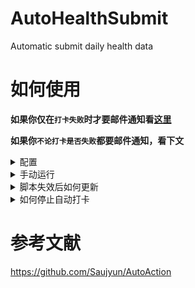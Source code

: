 # AutoHealthSubmit
Automatic submit daily health data
# 如何使用
**如果你仅在`打卡失败`时才要邮件通知看[这里](https://github.com/Windmill-City/AutoHealthSubmit/tree/no-mail)**

**如果你`不论打卡是否失败`都要邮件通知，看下文**
<details>
<summary>配置</summary>

   0. 首先你要注册个163邮箱来发送邮件
   ![开通邮件服务](https://github.com/Windmill-City/AutoHealthSubmit/blob/main/开通邮件服务.png)
   ![授权](https://github.com/Windmill-City/AutoHealthSubmit/blob/main/授权.png)
   1. 点击右上角的`Fork`复制一份你的副本
   2. 然后在`Settings->Secrets`里面添加你的账号密码和邮箱信息
   
      在 New Secret 的 Name 填下面`大写`的变量名称，不能变
      - `USERID` -- 学号
      - `USERPASS` -- 密码
      - `MAIL_USERNAME` -- 用来发送邮件的163邮箱
      - `MAIL_PASSWORD` -- 163邮箱的授权密码(不是登录密码)
      - `MAIL_RESULT` -- 用来接收打卡情况的邮箱
   ![操作流程](https://github.com/Windmill-City/AutoHealthSubmit/blob/no-mail/操作流程.png)
   3. **点`Action`，里面会提示你Action是`关闭(Disabled)`的，你要`Enable`它**
</details>

<details>
<summary>手动运行</summary>

   **这个脚本每天凌晨4：00自动触发**

   点击右上角的Star测试运行，运行一次之后要UnStar再Star才会再运行
   ![运行](https://github.com/Windmill-City/AutoHealthSubmit/blob/no-mail/运行.png)

   点`Action`看运行状态
   ![运行状态](https://github.com/Windmill-City/AutoHealthSubmit/blob/no-mail/运行状态.png)
</details>

<details>
<summary>脚本失效后如何更新</summary>

1. 首先点击`compare`
![比较](https://github.com/Windmill-City/AutoHealthSubmit/blob/no-mail/比较.png)
2. 然后选择仓库和分支，左边是你的右边是我的
![选择分支](https://github.com/Windmill-City/AutoHealthSubmit/blob/no-mail/选择分支.png)
**如果你切换了默认分支为`no-mail`，你要在左右两边都选`no-mail`**
3. 点`Create pull request`两次
![创建pr](https://github.com/Windmill-City/AutoHealthSubmit/blob/no-mail/创建pr.png)
![创建pr2](https://github.com/Windmill-City/AutoHealthSubmit/blob/no-mail/创建pr2.png)
4. 点`Merge pull request`
![merge](https://github.com/Windmill-City/AutoHealthSubmit/blob/no-mail/merge.png)
</details>

<details>
<summary>如何停止自动打卡</summary>

在`Settings->Action`里面选择`Disable Action`
![停止打卡](https://github.com/Windmill-City/AutoHealthSubmit/blob/no-mail/停止打卡.png)
</details>

# 参考文献
https://github.com/Saujyun/AutoAction
